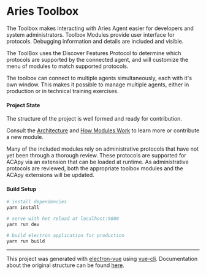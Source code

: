 # Aries Toolbox

The Toolbox makes interacting with Aries Agent easier for developers and system administrators.
Toolbox Modules provide user interface for protocols. Debugging information and details
are included and visible.

The ToolBox uses the Discover Features Protocol to determine which protocols are supported
by the connected agent, and will customize the menu of modules to match supported protocols.

The toolbox can connect to multiple agents simultaneously, each with it's own window. This
makes it possible to manage multiple agents, either in production or in technical training
exercises.

#### Project State

The structure of the project is well formed and ready for contribution.

Consult the [Architecture](architecture.md) and [How Modules Work](howmoduleswork.md) to learn more or contribute a new module.

Many of the included modules rely on administrative protocols that have not yet been through
a thorough review. These protocols are supported for ACApy via an extension that can be loaded at runtime.
As administrative protocols are reviewed, both the appropriate toolbox modules and the ACApy extensions
will be updated.


#### Build Setup

``` bash
# install dependencies
yarn install

# serve with hot reload at localhost:9080
yarn run dev

# build electron application for production
yarn run build


```

---

This project was generated with [electron-vue](https://github.com/SimulatedGREG/electron-vue) using [vue-cli](https://github.com/vuejs/vue-cli). Documentation about the original structure can be found [here](https://simulatedgreg.gitbooks.io/electron-vue/content/index.html).
